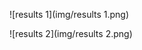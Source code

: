 ![results 1](img/results 1.png)
<!-- .element: class="screenshot" -->


![results 2](img/results 2.png)
<!-- .element: style="padding-top: 1em; width: 45%;" -->
